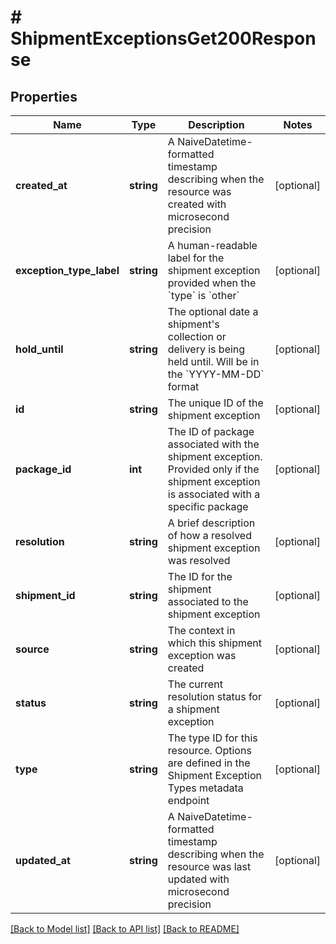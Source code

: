 # # ShipmentExceptionsGet200Response

## Properties

Name | Type | Description | Notes
------------ | ------------- | ------------- | -------------
**created_at** | **string** | A NaiveDatetime-formatted timestamp describing when the resource was created with microsecond precision | [optional]
**exception_type_label** | **string** | A human-readable label for the shipment exception provided when the &#x60;type&#x60; is &#x60;other&#x60; | [optional]
**hold_until** | **string** | The optional date a shipment&#39;s collection or delivery is being held until. Will be in the &#x60;YYYY-MM-DD&#x60; format | [optional]
**id** | **string** | The unique ID of the shipment exception | [optional]
**package_id** | **int** | The ID of package associated with the shipment exception. Provided only if the shipment exception is associated with a specific package | [optional]
**resolution** | **string** | A brief description of how a resolved shipment exception was resolved | [optional]
**shipment_id** | **string** | The ID for the shipment associated to the shipment exception | [optional]
**source** | **string** | The context in which this shipment exception was created | [optional]
**status** | **string** | The current resolution status for a shipment exception | [optional]
**type** | **string** | The type ID for this resource. Options are defined in the Shipment Exception Types metadata endpoint | [optional]
**updated_at** | **string** | A NaiveDatetime-formatted timestamp describing when the resource was last updated with microsecond precision | [optional]

[[Back to Model list]](../../README.md#models) [[Back to API list]](../../README.md#endpoints) [[Back to README]](../../README.md)
